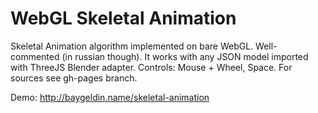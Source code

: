 # WebGL Skeletal Animation
Skeletal Animation algorithm implemented on bare WebGL. Well-commented (in russian though). It works with any JSON model imported with ThreeJS Blender adapter. Controls: Mouse + Wheel, Space. For sources see gh-pages branch. 

Demo: http://baygeldin.name/skeletal-animation
